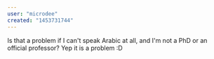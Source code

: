 ```yaml
---
user: "microdee"
created: "1453731744"
---
```


Is that a problem if I can't speak Arabic at all, and I'm not a PhD or an official professor?
Yep it is a problem :D
